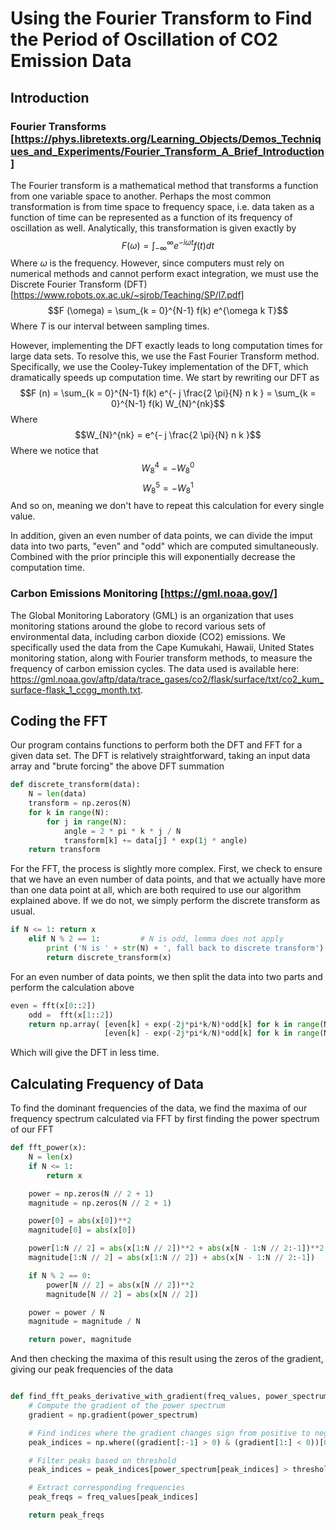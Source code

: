 # Using the Fourier Transform to Find the Period of Oscillation of CO2 Emission Data

## Introduction

### Fourier Transforms [https://phys.libretexts.org/Learning_Objects/Demos_Techniques_and_Experiments/Fourier_Transform_A_Brief_Introduction]
The Fourier transform is a mathematical method that transforms a function from one variable space to another. Perhaps the most common transformation is from time space to frequency space, i.e. data taken as a function of time can be represented as a function of its frequency of oscillation as well. Analytically, this transformation is given exactly by
$$F(\omega) = \int_{-\infty}^{\infty} e^{-i \omega t} f(t) dt$$
Where $\omega$ is the frequency. However, since computers must rely on numerical methods and cannot perform exact integration, we must use the Discrete Fourier Transform (DFT) [https://www.robots.ox.ac.uk/~sjrob/Teaching/SP/l7.pdf]
$$F (\omega) = \sum_{k = 0}^{N-1} f(k) e^{\omega k T}$$
Where $T$ is our interval between sampling times.

However, implementing the DFT exactly leads to long computation times for large data sets. To resolve this, we use the Fast Fourier Transform method. Specifically, we use the Cooley-Tukey implementation of the DFT, which dramatically speeds up computation time. We start by rewriting our DFT as
$$F (n) = \sum_{k = 0}^{N-1} f(k) e^{- j \frac{2 \pi}{N} n k } = \sum_{k = 0}^{N-1} f(k) W_{N}^{nk}$$
Where
$$W_{N}^{nk} = e^{- j \frac{2 \pi}{N} n k }$$
Where we notice that
$$W_8^4 = -W_8^0$$
$$W_8^5 = -W_8^1$$
And so on, meaning we don't have to repeat this calculation for every single value.

In addition, given an even number of data points, we can divide the imput data into two parts, "even" and "odd" which are computed simultaneously. Combined with the prior principle this will exponentially decrease the computation time.

### Carbon Emissions Monitoring [https://gml.noaa.gov/]

The Global Monitoring Laboratory (GML) is an organization that uses monitoring stations around the globe to record various sets of environmental data, including carbon dioxide (CO2) emissions. We specifically used the data from the Cape Kumukahi, Hawaii, United States monitoring station, along with Fourier transform methods, to measure the frequency of carbon emission cycles. The data used is available here: https://gml.noaa.gov/aftp/data/trace_gases/co2/flask/surface/txt/co2_kum_surface-flask_1_ccgg_month.txt.

## Coding the FFT

Our program contains functions to perform both the DFT and FFT for a given data set. The DFT is relatively straightforward, taking an input data array and "brute forcing" the above DFT summation
``` Python
def discrete_transform(data):
    N = len(data)
    transform = np.zeros(N)
    for k in range(N):
        for j in range(N):
            angle = 2 * pi * k * j / N
            transform[k] += data[j] * exp(1j * angle)
    return transform
```

For the FFT, the process is slightly more complex. First, we check to ensure that we have an even number of data points, and that we actually have more than one data point at all, which are both required to use our algorithm explained above. If we do not, we simply perform the discrete transform as usual.
``` Python
if N <= 1: return x
    elif N % 2 == 1:         # N is odd, lemma does not apply
        print ('N is ' + str(N) + ', fall back to discrete transform')
        return discrete_transform(x)
```

For an even number of data points, we then split the data into two parts and perform the calculation above
``` Python
even = fft(x[0::2])
    odd =  fft(x[1::2])
    return np.array( [even[k] + exp(-2j*pi*k/N)*odd[k] for k in range(N//2)] + \
                     [even[k] - exp(-2j*pi*k/N)*odd[k] for k in range(N//2)] )
```
Which will give the DFT in less time.

## Calculating Frequency of Data

To find the dominant frequencies of the data, we find the maxima of our frequency spectrum calculated via FFT by first finding the power spectrum of our FFT
``` Python
def fft_power(x):
    N = len(x)
    if N <= 1:
        return x

    power = np.zeros(N // 2 + 1)
    magnitude = np.zeros(N // 2 + 1)

    power[0] = abs(x[0])**2
    magnitude[0] = abs(x[0])

    power[1:N // 2] = abs(x[1:N // 2])**2 + abs(x[N - 1:N // 2:-1])**2
    magnitude[1:N // 2] = abs(x[1:N // 2]) + abs(x[N - 1:N // 2:-1])

    if N % 2 == 0:
        power[N // 2] = abs(x[N // 2])**2
        magnitude[N // 2] = abs(x[N // 2])

    power = power / N
    magnitude = magnitude / N

    return power, magnitude
```
And then checking the maxima of this result using the zeros of the gradient, giving our peak frequencies of the data
``` Python

def find_fft_peaks_derivative_with_gradient(freq_values, power_spectrum, threshold=0.5):
    # Compute the gradient of the power spectrum
    gradient = np.gradient(power_spectrum)

    # Find indices where the gradient changes sign from positive to negative
    peak_indices = np.where((gradient[:-1] > 0) & (gradient[1:] < 0))[0] + 1

    # Filter peaks based on threshold
    peak_indices = peak_indices[power_spectrum[peak_indices] > threshold]

    # Extract corresponding frequencies
    peak_freqs = freq_values[peak_indices]

    return peak_freqs
```

